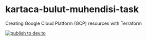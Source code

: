 # kartaca-bulut-muhendisi-task
Creating Google Cloud Platform (GCP) resources with Terraform

[![publish to dev.to](https://github.com/akinbezatoglu/kartaca-bulut-muhendisi-task/actions/workflows/terraform.yaml/badge.svg)](https://github.com/akinbezatoglu/kartaca-bulut-muhendisi-task/actions/workflows/terraform.yaml)
